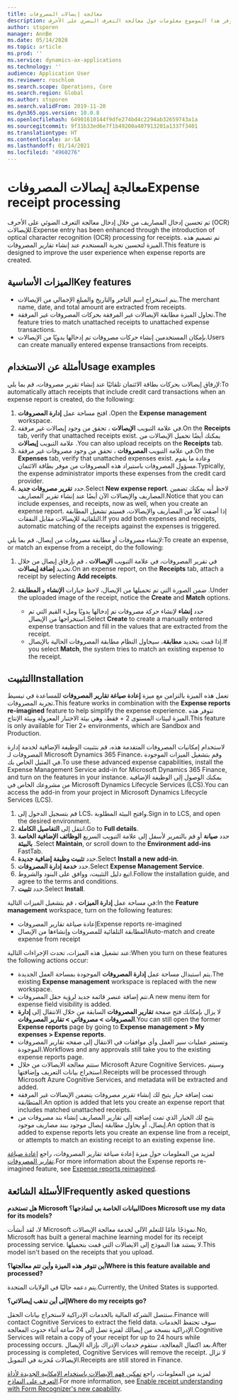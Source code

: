 ```yaml
---
title: معالجة إيصالات المصروفات
description: يوفر هذا الموضوع معلومات حول معالجة التعرف البصري على الأحرف (OCR) للإيصالات. تم تصميم هذه الميزة لتحسين تجربة المستخدم عند إنشاء تقارير المصروفات في Microsoft Dynamics 365 Finance.
author: stsporen
manager: AnnBe
ms.date: 05/14/2020
ms.topic: article
ms.prod: ''
ms.service: dynamics-ax-applications
ms.technology: ''
audience: Application User
ms.reviewer: roschlom
ms.search.scope: Operations, Core
ms.search.region: Global
ms.author: stsporen
ms.search.validFrom: 2019-11-20
ms.dyn365.ops.version: 10.0.8
ms.openlocfilehash: 64901610144f9dfe274bd4c2294ab32659743a1a
ms.sourcegitcommit: 9f31b33ed6e7f1b49200a407913201a1337f3401
ms.translationtype: HT
ms.contentlocale: ar-SA
ms.lasthandoff: 01/14/2021
ms.locfileid: "4960276"
---
```

# <a name="expense-receipt-processing"></a><span data-ttu-id="2ac50-104">معالجة إيصالات المصروفات</span><span class="sxs-lookup"><span data-stu-id="2ac50-104">Expense receipt processing</span></span>

<span data-ttu-id="2ac50-105">تم تحسين إدخال المصاريف من خلال إدخال معالجة التعرف الضوئي على الأحرف (OCR) للإيصالات.</span><span class="sxs-lookup"><span data-stu-id="2ac50-105">Expense entry has been enhanced through the introduction of optical character recognition (OCR) processing for receipts.</span></span> <span data-ttu-id="2ac50-106">تم تصميم هذه الميزة لتحسين تجربة المستخدم عند إنشاء تقارير المصروفات.</span><span class="sxs-lookup"><span data-stu-id="2ac50-106">This feature is designed to improve the user experience when expense reports are created.</span></span>

## <a name="key-features"></a><span data-ttu-id="2ac50-107">الميزات الأساسية</span><span class="sxs-lookup"><span data-stu-id="2ac50-107">Key features</span></span>

- <span data-ttu-id="2ac50-108">يتم استخراج اسم التاجر والتاريخ والمبلغ الإجمالي من الإيصالات.</span><span class="sxs-lookup"><span data-stu-id="2ac50-108">The merchant name, date, and total amount are extracted from receipts.</span></span>
- <span data-ttu-id="2ac50-109">تحاول الميزة مطابقة الإيصالات غير المرفقة بحركات المصروفات غير المرفقة.</span><span class="sxs-lookup"><span data-stu-id="2ac50-109">The feature tries to match unattached receipts to unattached expense transactions.</span></span>
- <span data-ttu-id="2ac50-110">بإمكان المستخدمين إنشاء حركات مصروفات تم إدخالها يدويًا من الإيصالات.</span><span class="sxs-lookup"><span data-stu-id="2ac50-110">Users can create manually entered expense transactions from receipts.</span></span>

## <a name="usage-examples"></a><span data-ttu-id="2ac50-111">أمثلة عن الاستخدام</span><span class="sxs-lookup"><span data-stu-id="2ac50-111">Usage examples</span></span>

<span data-ttu-id="2ac50-112">لإرفاق إيصالات بحركات بطاقة الائتمان تلقائيًا عند إنشاء تقرير مصروفات، قم بما يلي:</span><span class="sxs-lookup"><span data-stu-id="2ac50-112">To automatically attach receipts that include credit card transactions when an expense report is created, do the following:</span></span>

  1. <span data-ttu-id="2ac50-113">افتح مساحة عمل **إدارة المصروفات** .</span><span class="sxs-lookup"><span data-stu-id="2ac50-113">Open the **Expense management** workspace.</span></span>
  2. <span data-ttu-id="2ac50-114">في علامة التبويب **الإيصالات** ، تحقق من وجود إيصالات غير مرفقة.</span><span class="sxs-lookup"><span data-stu-id="2ac50-114">On the **Receipts** tab, verify that unattached receipts exist.</span></span> <span data-ttu-id="2ac50-115">يمكنك أيضًا تحميل الإيصالات من علامة التبويب **إيصالات** .</span><span class="sxs-lookup"><span data-stu-id="2ac50-115">You can also upload receipts on the **Receipts** tab.</span></span>
  3. <span data-ttu-id="2ac50-116">في علامة التبويب **المصروفات** ، تحقق من وجود مصروفات غير مرفقة.</span><span class="sxs-lookup"><span data-stu-id="2ac50-116">On the **Expenses** tab, verify that unattached expenses exist.</span></span> <span data-ttu-id="2ac50-117">وعادة ما يقوم مسؤول المصروفات باستيراد هذه المصروفات من موفر بطاقة الائتمان.</span><span class="sxs-lookup"><span data-stu-id="2ac50-117">Typically, the expense administrator imports these expenses from the credit card provider.</span></span>
  4. <span data-ttu-id="2ac50-118">حدد **تقرير مصروفات جديد**.</span><span class="sxs-lookup"><span data-stu-id="2ac50-118">Select **New expense report**.</span></span> <span data-ttu-id="2ac50-119">لاحظ أنه يمكنك تضمين المصاريف والإيصالات الآن أيضًا عند إنشاء تقرير المصاريف.</span><span class="sxs-lookup"><span data-stu-id="2ac50-119">Notice that you can include expenses, and receipts, now as well, when you create an expense report.</span></span> <span data-ttu-id="2ac50-120">إذا أضفت كلاً من المصاريف والإيصالات، فسيتم تشغيل المطابقة التلقائية للإيصالات مقابل النفقات.</span><span class="sxs-lookup"><span data-stu-id="2ac50-120">If you add both expenses and receipts, automatic matching of the receipts against the expenses is triggered.</span></span>

<span data-ttu-id="2ac50-121">لإنشاء مصروفات أو مطابقة مصروفات من إيصال، قم بما يلي:</span><span class="sxs-lookup"><span data-stu-id="2ac50-121">To create an expense, or match an expense from a receipt, do the following:</span></span>

  1. <span data-ttu-id="2ac50-122">في تقرير المصروفات، في علامة التبويب **الإيصالات** ، قم بإرفاق إيصال من خلال تحديد **إضافة إيصالات**.</span><span class="sxs-lookup"><span data-stu-id="2ac50-122">On an expense report, on the **Receipts** tab, attach a receipt by selecting **Add receipts**.</span></span>
  2. <span data-ttu-id="2ac50-123">ضمن الصورة التي تم تحميلها من الإيصال، لاحظ خيارات **الإنشاء** و **المطابقة** .</span><span class="sxs-lookup"><span data-stu-id="2ac50-123">Under the uploaded image of the receipt, notice the **Create** and **Match** options.</span></span>

      - <span data-ttu-id="2ac50-124">حدد **إنشاء** لإنشاء حركة مصروفات تم إدخالها يدويًا وملء القيم التي تم استخراجها من الإيصال.</span><span class="sxs-lookup"><span data-stu-id="2ac50-124">Select **Create** to create a manually entered expense transaction and fill in the values that are extracted from the receipt.</span></span>
      - <span data-ttu-id="2ac50-125">إذا قمت بتحديد **مطابقة**، سيحاول النظام مطابقة المصروفات الحالية بالإيصال.</span><span class="sxs-lookup"><span data-stu-id="2ac50-125">If you select **Match**, the system tries to match an existing expense to the receipt.</span></span>

## <a name="installation"></a><span data-ttu-id="2ac50-126">التثبيت</span><span class="sxs-lookup"><span data-stu-id="2ac50-126">Installation</span></span>

<span data-ttu-id="2ac50-127">تعمل هذه الميزة بالتزامن مع ميزة **إعادة صياغة تقارير المصروفات** للمساعدة في تبسيط تجربة المصروفات.</span><span class="sxs-lookup"><span data-stu-id="2ac50-127">This feature works in combination with the **Expense reports re-imagined** feature to help simplify the expense experience.</span></span> <span data-ttu-id="2ac50-128">تتوفر هذه الميزة لبيئات المستوى 2 + فقط، وهي بيئة الاختبار المعزولة وبيئة الإنتاج.</span><span class="sxs-lookup"><span data-stu-id="2ac50-128">This feature is only available for Tier 2+ environments, which are Sandbox and Production.</span></span>

<span data-ttu-id="2ac50-129">لاستخدام إمكانيات المصروفات المتقدمة هذه، قم بتثبيت الوظيفة الإضافية لخدمة إدارة المصروفات لـ Microsoft Dynamics 365 Finance، وقم بتشغيل الميزات الموجودة في المثيل الخاص بك.</span><span class="sxs-lookup"><span data-stu-id="2ac50-129">To use these advanced expense capabilities, install the Expense Management Service add-in for Microsoft Dynamics 365 Finance, and turn on the features in your instance.</span></span> <span data-ttu-id="2ac50-130">يمكنك الوصول إلى الوظيفة الإضافية من مشروعك الخاص في Microsoft Dynamics Lifecycle Services (LCS).</span><span class="sxs-lookup"><span data-stu-id="2ac50-130">You can access the add-in from your project in Microsoft Dynamics Lifecycle Services (LCS).</span></span>

1. <span data-ttu-id="2ac50-131">قم بتسجيل الدخول إلى LCS، وافتح البيئة المطلوبة.</span><span class="sxs-lookup"><span data-stu-id="2ac50-131">Sign in to LCS, and open the desired environment.</span></span>
2. <span data-ttu-id="2ac50-132">انتقل إلى **التفاصيل الكاملة**.</span><span class="sxs-lookup"><span data-stu-id="2ac50-132">Go to **Full details**.</span></span>
3. <span data-ttu-id="2ac50-133">حدد **صيانة** أو قم بالتمرير لأسفل إلى علامة التبويب السريع **الوظائف الإضافية الخاصة بالبيئة** .</span><span class="sxs-lookup"><span data-stu-id="2ac50-133">Select **Maintain**, or scroll down to the **Environment add-ins** FastTab.</span></span>
4. <span data-ttu-id="2ac50-134">حدد **تثبيت وظيفة إضافية جديدة**.</span><span class="sxs-lookup"><span data-stu-id="2ac50-134">Select **Install a new add-in**.</span></span>
5. <span data-ttu-id="2ac50-135">حدد **خدمة إدارة المصروفات**.</span><span class="sxs-lookup"><span data-stu-id="2ac50-135">Select **Expense Management Service**.</span></span>
6. <span data-ttu-id="2ac50-136">اتبع دليل التثبيت، ووافق على البنود والشروط.</span><span class="sxs-lookup"><span data-stu-id="2ac50-136">Follow the installation guide, and agree to the terms and conditions.</span></span>
7. <span data-ttu-id="2ac50-137">حدد **تثبيت**.</span><span class="sxs-lookup"><span data-stu-id="2ac50-137">Select **Install**.</span></span>

<span data-ttu-id="2ac50-138">في مساحة عمل **إدارة الميزات** ، قم بتشغيل الميزات التالية:</span><span class="sxs-lookup"><span data-stu-id="2ac50-138">In the **Feature management** workspace, turn on the following features:</span></span>

- <span data-ttu-id="2ac50-139">إعادة صياغة تقارير المصروفات</span><span class="sxs-lookup"><span data-stu-id="2ac50-139">Expense reports re-imagined</span></span>
- <span data-ttu-id="2ac50-140">المطابقة التلقائية للمصروفات وإنشاءها من الإيصال</span><span class="sxs-lookup"><span data-stu-id="2ac50-140">Auto-match and create expense from receipt</span></span>

<span data-ttu-id="2ac50-141">عند تشغيل هذه الميزات، تحدث الإجراءات التالية:</span><span class="sxs-lookup"><span data-stu-id="2ac50-141">When you turn on these features the following actions occur:</span></span>

- <span data-ttu-id="2ac50-142">يتم استبدال مساحة عمل **إدارة المصروفات** الموجودة بمساحة العمل الجديدة.</span><span class="sxs-lookup"><span data-stu-id="2ac50-142">The existing **Expense management** workspace is replaced with the new workspace.</span></span>
- <span data-ttu-id="2ac50-143">تتم إضافة عنصر قائمة جديد لرؤية حقل المصروفات.</span><span class="sxs-lookup"><span data-stu-id="2ac50-143">A new menu item for expense field visibility is added.</span></span>
- <span data-ttu-id="2ac50-144">لا يزال بإمكانك فتح صفحة **تقارير المصروفات** السابقة من خلال الانتقال إلى **إدارة المصروفات > مصروفاتي > تقارير المصروفات**.</span><span class="sxs-lookup"><span data-stu-id="2ac50-144">You can still open the former **Expense reports** page by going to **Expense management > My expenses > Expense reports**.</span></span>
- <span data-ttu-id="2ac50-145">وتستمر عمليات سير العمل وأي موافقات في الانتقال إلى صفحه تقارير المصروفات الموجودة.</span><span class="sxs-lookup"><span data-stu-id="2ac50-145">Workflows and any approvals still take you to the existing expense reports page.</span></span>
- <span data-ttu-id="2ac50-146">ستتم معالجة الايصالات من خلال Microsoft Azure Cognitive Services، وسيتم استخراج بيانات التعريف وإضافتها.</span><span class="sxs-lookup"><span data-stu-id="2ac50-146">Receipts will be processed through Microsoft Azure Cognitive Services, and metadata will be extracted and added.</span></span>
- <span data-ttu-id="2ac50-147">تمت إضافة خيار يتيح لك إنشاء تقرير مصروفات يتضمن الإيصالات غير المرفقة المتطابقة.</span><span class="sxs-lookup"><span data-stu-id="2ac50-147">An option is added that lets you create an expense report that includes matched unattached receipts.</span></span>
- <span data-ttu-id="2ac50-148">يتيح لك الخيار الذي تمت إضافته إلى تقارير المصاريف إنشاء بند مصروفات من إيصال، أو يحاول مطابقة إيصال موجود ببند مصاريف موجود.</span><span class="sxs-lookup"><span data-stu-id="2ac50-148">An option that is added to expense reports lets you create an expense line from a receipt, or attempts to match an existing receipt to an existing expense line.</span></span>

<span data-ttu-id="2ac50-149">لمزيد من المعلومات حول ميزة إعادة صياغة تقارير المصروفات، راجع [إعادة صياغة تقارير المصروفات](ExpenseWorkspaceNew.md).</span><span class="sxs-lookup"><span data-stu-id="2ac50-149">For more information about the Expense reports re-imagined feature, see [Expense reports reimagined](ExpenseWorkspaceNew.md).</span></span>

## <a name="frequently-asked-questions"></a><span data-ttu-id="2ac50-150">الأسئلة الشائعة</span><span class="sxs-lookup"><span data-stu-id="2ac50-150">Frequently asked questions</span></span>

<span data-ttu-id="2ac50-151">**هل تستخدم Microsoft البيانات الخاصة بي لنماذجها؟**</span><span class="sxs-lookup"><span data-stu-id="2ac50-151">**Does Microsoft use my data for its models?**</span></span>

<span data-ttu-id="2ac50-152">لا، لقد أنشأت Microsoft نموذجًا عامًا للتعلم الآلي لخدمة معالجة الإيصالات.</span><span class="sxs-lookup"><span data-stu-id="2ac50-152">No, Microsoft has built a general machine learning model for its receipt processing service.</span></span> <span data-ttu-id="2ac50-153">لا يستند هذا النموذج إلى الايصالات التي قمت بتحميلها.</span><span class="sxs-lookup"><span data-stu-id="2ac50-153">This model isn't based on the receipts that you upload.</span></span>

<span data-ttu-id="2ac50-154">**أين تتوفر هذه الميزة وأين تتم معالجتها؟**</span><span class="sxs-lookup"><span data-stu-id="2ac50-154">**Where is this feature available and processed?**</span></span>

<span data-ttu-id="2ac50-155">يتم دعمه حاليًا في الولايات المتحدة.</span><span class="sxs-lookup"><span data-stu-id="2ac50-155">Currently, the United States is supported.</span></span>

<span data-ttu-id="2ac50-156">**إلى أين تذهب إيصالاتي؟**</span><span class="sxs-lookup"><span data-stu-id="2ac50-156">**Where do my receipts go?**</span></span>

<span data-ttu-id="2ac50-157">ستتصل الشركة المالية بالخدمات الإدراكية لاستخراج بيانات الحقل.</span><span class="sxs-lookup"><span data-stu-id="2ac50-157">Finance will contact Cognitive Services to extract the field data.</span></span> <span data-ttu-id="2ac50-158">سوف تحتفظ الخدمات الإدراكية بنسخة من إيصالك لفترة تصل إلى 24 ساعة أثناء حدوث المعالجة.</span><span class="sxs-lookup"><span data-stu-id="2ac50-158">Cognitive Services will retain a copy of your receipt for up to 24 hours while processing occurs.</span></span> <span data-ttu-id="2ac50-159">بعد اكتمال المعالجة، ستقوم خدمات الإدراك بإزالة الإيصال.</span><span class="sxs-lookup"><span data-stu-id="2ac50-159">After processing is completed, Cognitive Services will remove the receipt.</span></span> <span data-ttu-id="2ac50-160">لا تزال الإيصالات مُخزنة في التمويل.</span><span class="sxs-lookup"><span data-stu-id="2ac50-160">Receipts are still stored in Finance.</span></span>

<span data-ttu-id="2ac50-161">لمزيد من المعلومات، راجع [تمكين فهم الإيصالات باستخدام الإمكانية الجديدة لأداة التعرف على النماذج](https://azure.microsoft.com/blog/enable-receipt-understanding-with-form-recognizer-s-new-capability/).</span><span class="sxs-lookup"><span data-stu-id="2ac50-161">For more information, see [Enable receipt understanding with Form Recognizer's new capability](https://azure.microsoft.com/blog/enable-receipt-understanding-with-form-recognizer-s-new-capability/).</span></span>
